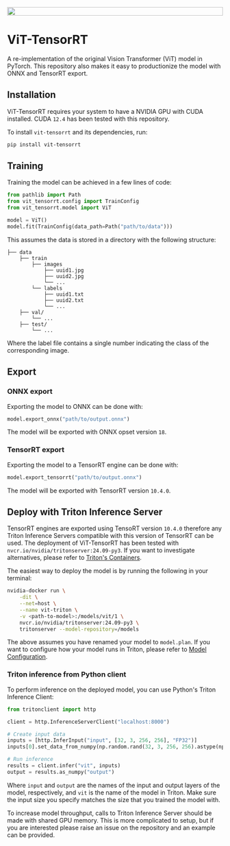 <div style="display: flex; margin-bottom: 30px;">
    <img src="https://github.com/user-attachments/assets/91dd3e41-2df9-4a9a-afe3-fb3468e81235" style="width: 100%; max-width: 800px; margin: 0 auto;"/>
</div>

# ViT-TensorRT
A re-implementation of the original Vision Transformer (ViT) model in PyTorch. This
repository also makes it easy to productionize the model with ONNX and TensorRT export.

## Installation
ViT-TensorRT requires your system to have a NVIDIA GPU with CUDA installed. CUDA `12.4`
has been tested with this repository.

To install `vit-tensorrt` and its dependencies, run:

```bash
pip install vit-tensorrt
```

## Training
Training the model can be achieved in a few lines of code:

```python
from pathlib import Path
from vit_tensorrt.config import TrainConfig
from vit_tensorrt.model import ViT

model = ViT()
model.fit(TrainConfig(data_path=Path("path/to/data")))
```

This assumes the data is stored in a directory with the following structure:

```
├── data
    ├── train
        ├── images
            ├── uuid1.jpg
            ├── uuid2.jpg
            └── ...
        └── labels
            ├── uuid1.txt
            ├── uuid2.txt
            └── ...
    ├── val/
        └── ...
    ├── test/
        └── ...
```

Where the label file contains a single number indicating the class of the corresponding
image.

## Export

### ONNX export
Exporting the model to ONNX can be done with:

```python
model.export_onnx("path/to/output.onnx")
```

The model will be exported with ONNX opset version `18`.

### TensorRT export
Exporting the model to a TensorRT engine can be done with:

```python
model.export_tensorrt("path/to/output.onnx")
```

The model will be exported with TensorRT version `10.4.0`.

## Deploy with Triton Inference Server
TensorRT engines are exported using TensoRT version `10.4.0` therefore any Triton
Inference Servers compatible with this version of TensorRT can be used. The deployment
of ViT-TensorRT has been tested with `nvcr.io/nvidia/tritonserver:24.09-py3`. If you
want to investigate alternatives, please refer to [Triton's Containers](https://catalog.ngc.nvidia.com/orgs/nvidia/containers/tritonserver/tags).

The easiest way to deploy the model is by running the following in your terminal:

```bash
nvidia-docker run \
    -dit \
    --net=host \
    --name vit-triton \
    -v <path-to-model>:/models/vit/1 \
    nvcr.io/nvidia/tritonserver:24.09-py3 \
    tritonserver --model-repository=/models
```

The above assumes you have renamed your model to `model.plan`. If you want to configure
how your model runs in Triton, please refer to [Model Configuration](https://docs.nvidia.com/deeplearning/triton-inference-server/user-guide/docs/user_guide/model_configuration.html).

### Triton inference from Python client
To perform inference on the deployed model, you can use Python's Triton Inference
Client:

```python
from tritonclient import http

client = http.InferenceServerClient("localhost:8000")

# Create input data
inputs = [http.InferInput("input", [32, 3, 256, 256], "FP32")]
inputs[0].set_data_from_numpy(np.random.rand(32, 3, 256, 256).astype(np.float32))

# Run inference
results = client.infer("vit", inputs)
output = results.as_numpy("output")
```

Where `input` and `output` are the names of the input and output layers of the model,
respectively, and `vit` is the name of the model in Triton. Make sure the input size you
specify matches the size that you trained the model with.

To increase model throughput, calls to Triton Inference Server should be made with
shared GPU memory. This is more complicated to setup, but if you are interested please
raise an issue on the repository and an example can be provided.
